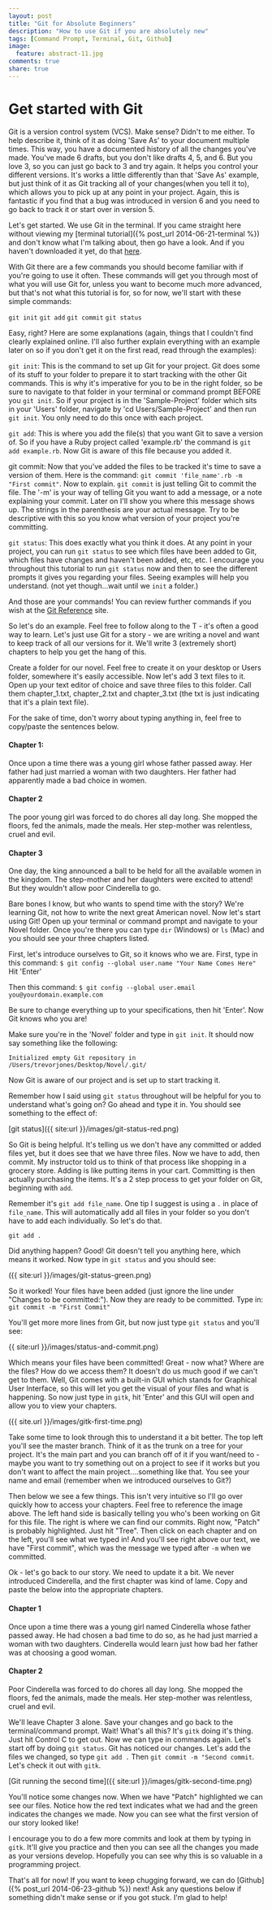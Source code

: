 ```yaml
---
layout: post
title: "Git for Absolute Beginners"
description: "How to use Git if you are absolutely new"
tags: [Command Prompt, Terminal, Git, Github]
image:
  feature: abstract-11.jpg
comments: true
share: true
---
```

# Get started with Git
Git is a version control system (VCS). Make sense? Didn't to me either. To help describe it, think of it as doing 'Save As' to your document multiple times. This way, you have a documented history of all the changes you've made. You've made 6 drafts, but you don't like drafts 4, 5, and 6. But you love 3, so you can just go back to 3 and try again. It helps you control your different versions. It's works a little differently than that 'Save As' example, but just think of it as Git tracking all of your changes(when you tell it to), which allows you to pick up at any point in your project. Again, this is fantastic if you find that a bug was introduced in version 6 and you need to go back to track it or start over in version 5.

Let's get started. We use Git in the terminal. If you came straight here without viewing my [terminal tutorial]({% post_url 2014-06-21-terminal %}) and don't know what I'm talking about, then go have a look. And if you haven't downloaded it yet, do that [here](http://git-scm.com/downloads).

With Git there are a few commands you should become familiar with if you're going to use it often. These commands will get you through most of what you will use Git for, unless you want to become much more advanced, but that's not what this tutorial is for, so for now, we'll start with these simple commands:

`git init`
`git add`
`git commit`
`git status`

Easy, right? Here are some explanations (again, things that I couldn't find clearly explained online. I'll also further explain everything with an example later on so if you don't get it on the first read, read through the examples):

`git init`: This is the command to set up Git for your project. Git does some of its stuff to your folder to prepare it to start tracking with the other Git commands. This is why it's imperative for you to be in the right folder, so be sure to navigate to that folder in your terminal or command prompt BEFORE you `git init`. So if your project is in the 'Sample-Project' folder which sits in your 'Users' folder, navigate by 'cd Users/Sample-Project' and then run `git init`. You only need to do this once with each project.

`git add`: This is where you add the file(s) that you want Git to save a version of. So if you have a Ruby project called 'example.rb' the command is `git add example.rb`. Now Git is aware of this file because you added it.

git commit: Now that you've added the files to be tracked it's time to save a version of them. Here is the command: `git commit 'file_name'.rb -m "First commit"`. Now to explain. `git commit` is just telling Git to commit the file. The '-m' is your way of telling Git you want to add a message, or a note explaining your commit. Later on I'll show you where this message shows up. The strings in the parenthesis are your actual message. Try to be descriptive with this so you know what version of your project you're committing.

`git status`: This does exactly what you think it does. At any point in your project, you can run `git status` to see which files have been added to Git, which files have changes and haven't been added, etc, etc. I encourage you throughout this tutorial to run `git status` now and then to see the different prompts it gives you regarding your files. Seeing examples will help you understand. (not yet though...wait until we `init` a folder.)

And those are your commands! You can review further commands if you wish at the [Git Reference](http://gitref.org/) site.

So let's do an example. Feel free to follow along to the T - it's often a good way to learn. Let's just use Git for a story - we are writing a novel and want to keep track of all our versions for it. We'll write 3 (extremely short) chapters to help you get the hang of this.

Create a folder for our novel. Feel free to create it on your desktop or Users folder, somewhere it's easily accessible. Now let's add 3 text files to it. Open up your text editor of choice and save three files to this folder. Call them chapter_1.txt, chapter_2.txt and chapter_3.txt (the txt is just indicating that it's a plain text file).

For the sake of time, don't worry about typing anything in, feel free to copy/paste the sentences below.
#### Chapter 1:
Once upon a time there was a young girl whose father passed away.
Her father had just married a woman with two daughters.
Her father had apparently made a bad choice in women.

#### Chapter 2
The poor young girl was forced to do chores all day long.
She mopped the floors, fed the animals, made the meals.
Her step-mother was relentless, cruel and evil.

#### Chapter 3
One day, the king announced a ball to be held for all the available women in the kingdom.
The step-mother and her daughters were excited to attend!
But they wouldn't allow poor Cinderella to go.

Bare bones I know, but who wants to spend time with the story? We're learning Git, not how to write the next great American novel. Now let's start using Git! Open up your terminal or command prompt and navigate to your Novel folder. Once you're there you can type `dir` (Windows) or `ls` (Mac) and you should see your three chapters listed.

First, let's introduce ourselves to Git, so it knows who we are. First, type in this command: `$ git config --global user.name "Your Name Comes Here"`
Hit 'Enter'

Then this command: `$ git config --global user.email you@yourdomain.example.com`

Be sure to change everything up to your specifications, then hit 'Enter'. Now Git knows who you are!

Make sure you're in the 'Novel' folder and type in `git init`. It should now say something like the following:

`Initialized empty Git repository in /Users/trevorjones/Desktop/Novel/.git/`

Now Git is aware of our project and is set up to start tracking it.

Remember how I said using `git status` throughout will be helpful for you to understand what's going on? Go ahead and type it in. You should see something to the effect of:

[git status]({{ site:url }}/images/git-status-red.png)

So Git is being helpful. It's telling us we don't have any committed or added files yet, but it does see that we have three files. Now we have to add, then commit. My instructor told us to think of that process like shopping in a grocery store. Adding is like putting items in your cart. Committing is then actually purchasing the items. It's a 2 step process to get your folder on Git, beginning with `add`.

Remember it's `git add file_name`. One tip I suggest is using a `.` in place of `file_name`. This will automatically add all files in your folder so you don't have to add each individually. So let's do that.

`git add .`

Did anything happen? Good! Git doesn't tell you anything here, which means it worked. Now type in `git status` and you should see:

({{ site:url }}/images/git-status-green.png)

So it worked! Your files have been added (just ignore the line under "Changes to be committed:"). Now they are ready to be committed. Type in: `git commit -m "First Commit"`

You'll get more more lines from Git, but now just type `git status` and you'll see:

{{ site:url }}/images/status-and-commit.png)

Which means your files have been committed! Great - now what? Where are the files? How do we access them? It doesn't do us much good if we can't get to them. Well, Git comes with a built-in GUI which stands for Graphical User Interface, so this will let you get the visual of your files and what is happening. So now just type in `gitk`, hit 'Enter' and this GUI will open and allow you to view your chapters.

({{ site.url }}/images/gitk-first-time.png)

Take some time to look through this to understand it a bit better. The top left you'll see the master branch. Think of it as the trunk on a tree for your project. It's the main part and you can branch off of it if you want/need to - maybe you want to try something out on a project to see if it works but you don't want to affect the main project....something like that. You see your name and email (remember when we introduced ourselves to Git?)

Then below we see a few things. This isn't very intuitive so I'll go over quickly how to access your chapters. Feel free to reference the image above. The left hand side is basically telling you who's been working on Git for this file. The right is where we can find our commits. Right now, "Patch" is probably highlighted. Just hit "Tree". Then click on each chapter and on the left, you'll see what we typed in! And you'll see right above our text, we have "First commit", which was the message we typed after `-m` when we committed.

Ok - let's go back to our story. We need to update it a bit. We never introduced Cinderella, and the first chapter was kind of lame. Copy and paste the below into the appropriate chapters.

#### Chapter 1
Once upon a time there was a young girl named Cinderella whose father passed away.
He had chosen a bad time to do so, as he had just married a woman with two daughters.
Cinderella would learn just how bad her father was at choosing a good woman.

#### Chapter 2
Poor Cinderella was forced to do chores all day long.
She mopped the floors, fed the animals, made the meals.
Her step-mother was relentless, cruel and evil.

We'll leave Chapter 3 alone. Save your changes and go back to the terminal/command prompt. Wait! What's all this? It's `gitk` doing it's thing. Just hit Control C to get out. Now we can type in commands again. Let's start off by doing `git status`. Git has noticed our changes. Let's add the files we changed, so type `git add .` Then `git commit -m "Second commit`. Let's check it out with `gitk`.

[Git running the second time]({{ site:url }}/images/gitk-second-time.png)

You'll notice some changes now. When we have "Patch" highlighted we can see our files. Notice how the red text indicates what we had and the green indicates the changes we made. Now you can see what the first version of our story looked like!

I encourage you to do a few more commits and look at them by typing in `gitk`. It'll give you practice and then you can see all the changes you made as your versions develop. Hopefully you can see why this is so valuable in a programming project.

That's all for now! If you want to keep chugging forward, we can do [Github]({% post_url 2014-06-23-github %}) next! Ask any questions below if something didn't make sense or if you got stuck. I'm glad to help!